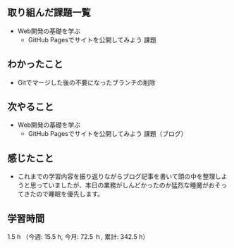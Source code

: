 ## 取り組んだ課題一覧
- Web開発の基礎を学ぶ
    - GitHub Pagesでサイトを公開してみよう  課題
## わかったこと
-  Gitでマージした後の不要になったブランチの削除
## 次やること
- Web開発の基礎を学ぶ
    - GitHub Pagesでサイトを公開してみよう 課題（ブログ）
## 感じたこと
- これまでの学習内容を振り返りながらブログ記事を書いて頭の中を整理しようと思っていましたが、本日の業務がしんどかったのか猛烈な睡魔がおそってきたので睡眠を優先します。      
## 学習時間
1.5 h （今週: 15.5 h, 今月: 72.5 ｈ, 累計: 342.5 h）